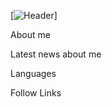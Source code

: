 [![Header](https://www.meme-arsenal.com/memes/7818cb2b6e968760766432543243c51e.jpg)]

About me

Latest news about me

Languages

Follow Links
